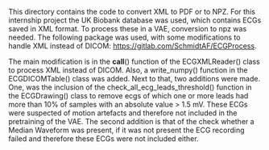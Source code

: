 This directory contains the code to convert XML to PDF or to NPZ. For this internship project the UK Biobank database was used, which contains ECGs saved in XML format. To process these in a VAE, conversion to npz was needed. The following package was used, with some modifications to handle XML instead of DICOM: https://gitlab.com/SchmidtAF/ECGProcess.

The main modification is in the __call__() function of the ECGXMLReader() class to process XML instead of DICOM. Also, a write_numpy() function in the ECGDICOMTable() class was added. Next to that, two additions were made. One, was the inclusion of the check_all_ecg_leads_threshold() function in the ECGDrawing() class to remove ecgs of which one or more leads had more than 10% of samples with an absolute value > 1.5 mV. These ECGs were suspected of motion artefacts and therefore not included in the pretraining of the VAE. The second addition is that of the check whether a Median Waveform was present, if it was not present the ECG recording failed and therefore these ECGs were not included either.